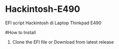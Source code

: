 # Hackintosh-E490
EFI script Hackintosh di Laptop Thinkpad E490

#How to Install
1. Clone the EFI file or Download from latest release
